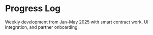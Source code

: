 # Progress Log

Weekly development from Jan–May 2025 with smart contract work, UI integration, and partner onboarding.